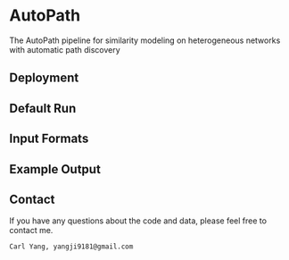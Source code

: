 # AutoPath
The AutoPath pipeline for similarity modeling on heterogeneous networks with automatic path discovery

## Deployment


## Default Run


## Input Formats


## Example Output


## Contact
If you have any questions about the code and data, please feel free to contact me.
```
Carl Yang, yangji9181@gmail.com


